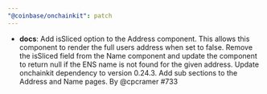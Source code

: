 ```yaml
---
"@coinbase/onchainkit": patch
---
```


- **docs**: Add isSliced option to the Address component. This allows this component to render the full users address when set to false. Remove the isSliced field from the Name component and update the component to return null if the ENS name is not found for the given address. Update onchainkit dependency to version 0.24.3. Add sub sections to the Address and Name pages. By @cpcramer #733
